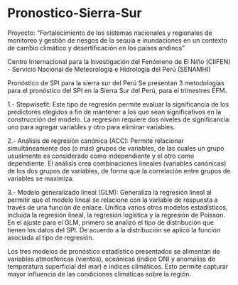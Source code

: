 # Pronostico-Sierra-Sur
Proyecto: “Fortalecimiento de los sistemas nacionales y regionales de monitoreo y gestión de riesgos de la sequía e inundaciones en un contexto de cambio climático y desertificación en los países andinos”

Centro Internacional para la Investigación del Fenómeno de El Niño (CIIFEN) - Servicio Nacional de Meteorología e Hidrología del Perú (SENAMHI)

Pronóstico de SPI para la sierra sur del Perú
Se presentan 3 metodologías para el pronóstico del SPI en la Sierra Sur del Perú, para el trimestres EFM.

1.- Stepwisefit: 
Este tipo de regresión permite evaluar la significancia de los predictores elegidos a fin de mantener a los que sean significativos en la construcción del modelo. La regresión requiere dos niveles de significancia: uno para agregar variables y otro para eliminar variables.

2.- Análisis de regresión canónica (ACC): 
Permite relacionar simultáneamente dos (o más) grupos de variables, de las cuales un grupo usualmente es considerado como independiente y el otro como dependiente. El análisis crea combinaciones lineales (variables canónicas) de los dos grupos de variables, de forma que la correlación entre grupos de variables se maximiza.

3.- Modelo generalizado lineal (GLM): 
Generaliza la regresión lineal al permitir que el modelo lineal se relacione con la variable de respuesta a través de una función de enlace. Unifica varios otros modelos estadísticos, incluida la regresión lineal, la regresión logística y la regresión de Poisson.
En el ajuste para el GLM, primero se analizó el tipo de distribución que tienen los datos del SPI. De acuerdo a la distribución se aplicó la función asociada al tipo de regresión. 

Los tres modelos de pronóstico estadístico presentados se alimentan de variables atmosféricas (vientos), oceánicas (índice ONI y anomalías de temperatura superficial del mar) e índices climáticos. Esto permite capturar mayor influencia de las condiciones climáticas sobre la región.
